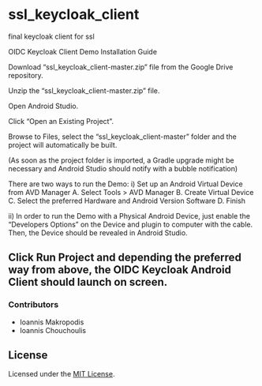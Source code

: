 # ssl_keycloak_client
final keycloak client for ssl

OIDC Keycloak Client Demo Installation Guide

Download “ssl_keycloak_client-master.zip” file from the Google Drive repository.


Unzip the “ssl_keycloak_client-master.zip” file.


Open Android Studio.


Click “Open an Existing Project”.


Browse to Files, select the “ssl_keycloak_client-master” folder and the project will automatically be built.


(As soon as the project folder is imported, a Gradle upgrade might be necessary and Android Studio should notify with a bubble notification)


There are two ways to run the Demo:
i) Set up an Android Virtual Device from AVD Manager
	A. Select Tools > AVD Manager
	B. Create Virtual Device
	C. Select the preferred Hardware and Android Version Software
	D. Finish

ii) In order to run the Demo with a Physical Android Device, just enable the “Developers Options” on the Device and plugin to computer with the cable. Then, the Device should be revealed in Android Studio.


Click Run Project and depending the preferred way from above, the OIDC Keycloak Android Client should launch on screen.
---
### Contributors

- Ioannis Makropodis
- Ioannis Chouchoulis

## License
Licensed under the [MIT License](LICENSE).
